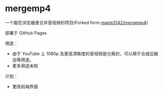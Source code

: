 # mergemp4
一个能在浏览器里合并音视频的项目(Forked form [maple3142/mergemp4](https://github.com/maple3142/mergemp4))

部署于 GitHub Pages

用途：

- 由于 YouTube 上 1080p 及更高清晰度的音视频是分离的，可以用于合成后搬运等用途。
- 更多用途未知

计划：

- 更改前端界面
